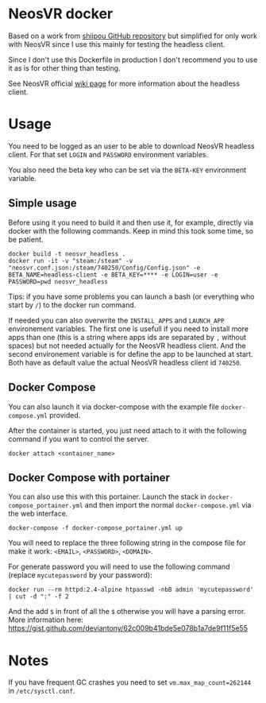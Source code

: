 # NeosVR docker

Based on a work from
[shiipou GitHub repository](https://github.com/shiipou/steamcmd) but simplified
for only work with NeosVR since I use this mainly for testing the headless
client.

Since I don't use this Dockerfile in production I don't recommend you to use
it as is for other thing than testing.

See NeosVR official [wiki page](https://wiki.neos.com/Headless_Client/Server)
for more information about the headless client.

# Usage

You need to be logged as an user to be able to download NeosVR headless client.
For that set `LOGIN` and `PASSWORD` environment variables.

You also need the beta key who can be set via the `BETA-KEY` environment
variable.

## Simple usage

Before using it you need to build it and then use it, for example,  directly
via docker with the following commands. Keep in mind this took some time, so be
patient.

```
docker build -t neosvr_headless .
docker run -it -v "steam:/steam" -v "neosvr.conf.json:/steam/740250/Config/Config.json" -e BETA_NAME=headless-client -e BETA_KEY=**** -e LOGIN=user -e PASSWORD=pwd neosvr_headless
```

Tips: if you have some problems you can launch a bash (or everything who start
by `/`) to the docker run command.

If needed you can also overwrite the `INSTALL_APPS` and `LAUNCH_APP`
environement variables. The first one is usefull if you need to install more
apps than one (this is a string where apps ids are separated by `,` without
spaces) but not needed actually for the NeosVR headless client. And the second
environement variable is for define the app to be launched at start. Both have
as default value the actual NeosVR headless client id `740250`.

## Docker Compose

You can also launch it via docker-compose with the example file
`docker-compose.yml` provided.

After the container is started, you just need attach to it with the following
command if you want to control the server.

```
docker attach <container_name>
```

## Docker Compose with portainer

You can also use this with this portainer. Launch the stack in
`docker-compose_portainer.yml` and then import the normal
`docker-compose.yml` via the web interface.

```
docker-compose -f docker-compose_portainer.yml up
```

You will need to replace the three following string in the compose file for
make it work: `<EMAIL>`, `<PASSWORD>`, `<DOMAIN>`.

For generate password you will need to use the following command (replace `mycutepassword` by your password):

```
docker run --rm httpd:2.4-alpine htpasswd -nbB admin 'mycutepassword' | cut -d ":" -f 2
```

And the add `$` in front of all the `$` otherwise you will have a parsing error.
More information here: https://gist.github.com/deviantony/62c009b41bde5e078b1a7de9f11f5e55

# Notes

If you have frequent GC crashes you need to set `vm.max_map_count=262144` in
`/etc/sysctl.conf`.
